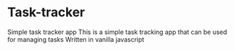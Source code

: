 # Task-tracker
Simple task tracker app
This is a simple task tracking app that can be used for managing tasks
Written in vanilla javascript
